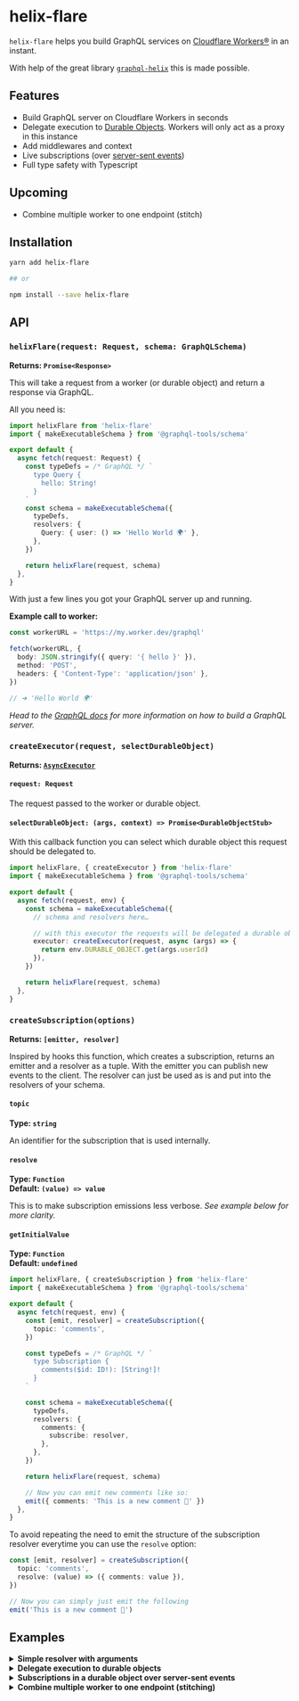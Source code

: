 # helix-flare

`helix-flare` helps you build GraphQL services on [Cloudflare Workers®](https://workers.cloudflare.com/) in an instant.

With help of the great library [`graphql-helix`](https://github.com/contrawork/graphql-helix) this is made possible.

## Features

- Build GraphQL server on Cloudflare Workers in seconds
- Delegate execution to [Durable Objects](https://developers.cloudflare.com/workers/runtime-apis/durable-objects). Workers will only act as a proxy in this instance
- Add middlewares and context
- Live subscriptions (over [server-sent events](https://developer.mozilla.org/en-US/docs/Web/API/Server-sent_events/Using_server-sent_events))
- Full type safety with Typescript

## Upcoming

- Combine multiple worker to one endpoint (stitch)

## Installation

```sh
yarn add helix-flare

## or

npm install --save helix-flare
```

## API

### `helixFlare(request: Request, schema: GraphQLSchema)`

**Returns: <code>Promise&lt;Response></code>**

This will take a request from a worker (or durable object) and return a response via GraphQL.

All you need is:

```ts
import helixFlare from 'helix-flare'
import { makeExecutableSchema } from '@graphql-tools/schema'

export default {
  async fetch(request: Request) {
    const typeDefs = /* GraphQL */ `
      type Query {
        hello: String!
      }
    `
    const schema = makeExecutableSchema({
      typeDefs,
      resolvers: {
        Query: { user: () => 'Hello World 🌍' },
      },
    })

    return helixFlare(request, schema)
  },
}
```

With just a few lines you got your GraphQL server up and running.

**Example call to worker:**

```ts
const workerURL = 'https://my.worker.dev/graphql'

fetch(workerURL, {
  body: JSON.stringify({ query: '{ hello }' }),
  method: 'POST',
  headers: { 'Content-Type': 'application/json' },
})

// ➜ 'Hello World 🌍'
```

_Head to the [GraphQL docs](https://graphql.org/) for more information on how to build a GraphQL server._

### `createExecutor(request, selectDurableObject)`

**Returns: <a href="https://www.graphql-tools.com/docs/remote-schemas#creating-an-executor"><code>AsyncExecutor</code></a>**

#### `request: Request`

The request passed to the worker or durable object.

#### `selectDurableObject: (args, context) => Promise<DurableObjectStub>`

With this callback function you can select which durable object this request should be delegated to.

```ts
import helixFlare, { createExecutor } from 'helix-flare'
import { makeExecutableSchema } from '@graphql-tools/schema'

export default {
  async fetch(request, env) {
    const schema = makeExecutableSchema({
      // schema and resolvers here…

      // with this executor the requests will be delegated a durable object
      executor: createExecutor(request, async (args) => {
        return env.DURABLE_OBJECT.get(args.userId)
      }),
    })

    return helixFlare(request, schema)
  },
}
```

### `createSubscription(options)`

**Returns: <code>[emitter, resolver]</code>**

Inspired by hooks this function, which creates a subscription, returns an emitter and a resolver as a tuple.
With the emitter you can publish new events to the client. The resolver can just be used as is and put into the resolvers of your schema.

#### `topic`

**Type: <code>string</code>**

An identifier for the subscription that is used internally.

#### `resolve`

**Type: <code>Function</code>**  
**Default: <code>(value) => value</code>**

This is to make subscription emissions less verbose. _See example below for more clarity._

#### `getInitialValue`

**Type: <code>Function</code>**  
**Default: <code>undefined</code>**

```ts
import helixFlare, { createSubscription } from 'helix-flare'
import { makeExecutableSchema } from '@graphql-tools/schema'

export default {
  async fetch(request, env) {
    const [emit, resolver] = createSubscription({
      topic: 'comments',
    })

    const typeDefs = /* GraphQL */ `
      type Subscription {
        comments($id: ID!): [String!]!
      }
    `

    const schema = makeExecutableSchema({
      typeDefs,
      resolvers: {
        comments: {
          subscribe: resolver,
        },
      },
    })

    return helixFlare(request, schema)

    // Now you can emit new comments like so:
    emit({ comments: 'This is a new comment 💬' })
  },
}
```

To avoid repeating the need to emit the structure of the subscription resolver everytime you can use the `resolve` option:

```ts
const [emit, resolver] = createSubscription({
  topic: 'comments',
  resolve: (value) => ({ comments: value }),
})

// Now you can simply just emit the following
emit('This is a new comment 💬')
```

## Examples

<details>
<summary><b>Simple resolver with arguments</b></summary>

```ts
import helixFlare from 'helix-flare'
import { makeExecutableSchema } from '@graphql-tools/schema'

export default {
  async fetch(request: Request) {
    const typeDefs = /* GraphQL */ `
      type Query {
        hello(name: String!): String!
      }
    `

    const schema = makeExecutableSchema({
      typeDefs,
      resolvers: {
        Query: {
          user: (_, { name }) => `Hello ${name}!`,
        },
      },
    })

    return helixFlare(request, schema)
  },
}
```

</details>

<details>
  <summary><b>Delegate execution to durable objects</b></summary>

```ts
// worker.ts
import helixFlare, { createExecutor } from 'helix-flare'
import { makeExecutableSchema } from '@graphql-tools/schema'
import { wrapSchema } from '@graphql-tools/wrap'

const typeDefs = /* GraphQL */ `
  type Post {
    id: Int!
    title: String
    votes: Int
  }

  type Mutation {
    upvotePost(postId: Int!): Post
  }
`
export default {
  async fetch(request: Request, env: Env) {
    const schema = wrapSchema({
      schema: makeExecutableSchema({ typeDefs }),
      executor: createExecutor<{ postId?: string }>(request, async (args) => {
        if (!args.postId) {
          throw new Error('No postId argument found')
        }

        const doId = env.PostDurableObject.idFromString(args.postId)
        return env.PostDurableObject.get(doId)
      }),
    })

    return helixFlare(request, schema)
  },
}
```

</details>

<details>
  <summary><b>Subscriptions in a durable object over server-sent events</b></summary>

Subscriptions work out of the box with [SSE](https://developer.mozilla.org/en-US/docs/Web/API/Server-sent_events/Using_server-sent_events). They can be done in worker but will be used in durable objects most of the time.

**Shared schema**:

```ts
// schema.ts
const schema = /* GraphQL */ `
  type Post {
    id: Int!
    votes: Int
  }

  type Subscription {
    """
    Returns the positions for given live Id
    """
    subscribePostVotes(postId: Int!): Int!
  }

  type Mutation {
    upvotePost(postId: Int!): Post
  }
`
export default schema
```

```ts
// worker.ts
import helixFlare, { createExecutor } from 'helix-flare'
import { makeExecutableSchema } from '@graphql-tools/schema'
import { wrapSchema } from '@graphql-tools/wrap'
import typeDefs from './schema'

export { Post } from './PostObject'

// ExportedHandler from `@cloudflare/workers-types`
type WorkerType = ExportedHandler<{ PostDurableObject: DurableObjectStub }>

const Worker: WorkerType = {
  async fetch(request, env) {
    const schema = wrapSchema({
      schema: makeExecutableSchema({ typeDefs }),
      executor: createExecutor(request, async (args, context) => {
        if (!args.postId) {
          throw new Error('No postId argument found')
        }

        const doId = env.PostDurableObject.idFromString(args.postId)

        return env.PostDurableObject.get(doId)
      }),
    })

    return helixFlare(request, schema)
  },
}

export default Worker
```

```ts
// PostObject.ts
import { makeExecutableSchema } from '@graphql-tools/schema'
import { wrapSchema } from '@graphql-tools/wrap'
import helixFlare, { createExecutor, createSubscription } from 'helix-flare'
import typeDefs from './typedefs'

export class Post implements DurableObject {
  private likes = 0

  async fetch() {
    const [emitLikes, likesSubscriptionResolver] = createSubscription<
      number,
      { subscribePostVotes: number }
    >({
      topic: 'likes',
      resolve: (value) => ({ subscribePostVotes: value }),
      getInitialValue: () => this.likes,
    })

    const resolvers = {
      Mutation: {
        upvotePost: () => {
          this.likes++
          emitLikes(this.likes)

          return { likes: this.likes, id: this.state.id }
        },
      },
      Subscription: {
        subscribePostVotes: {
          subscribe: likesSubscriptionResolver,
        },
      },
    }

    const schema = makeExecutableSchema({
      resolvers,
      typeDefs,
    })

    return helixFlare(request, schema)
  }
}
```

</details>

<details>
  <summary><b>Combine multiple worker to one endpoint (stitching)</b></summary>

`@todo`

</details>
